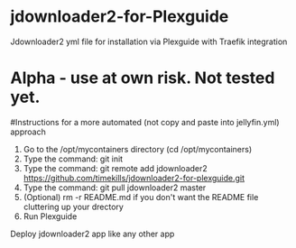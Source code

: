 # jdownloader2-for-Plexguide
Jdownloader2 yml file for installation via Plexguide with Traefik integration

# Alpha - use at own risk. Not tested yet.


#Instructions for a more automated (not copy and paste into jellyfin.yml) approach

1. Go to the /opt/mycontainers directory (cd /opt/mycontainers)
2. Type the command: git init
3. Type the command: git remote add jdownloader2 https://github.com/timekills/jdownloader2-for-plexguide.git
4. Type the command: git pull jdownloader2 master
5. (Optional) rm -r README.md if you don't want the README file cluttering up your drectory
6. Run Plexguide

Deploy jdownloader2 app like any other app
